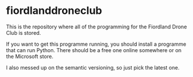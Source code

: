 # fiordlanddroneclub

This is the repository where all of the programming for the Fiordland Drone Club is stored.

If you want to get this programme running, you should install a programme that can run Python. There should be a free one online somewhere or on the Microsoft store.

I also messed up on the semantic versioning, so just pick the latest one.
